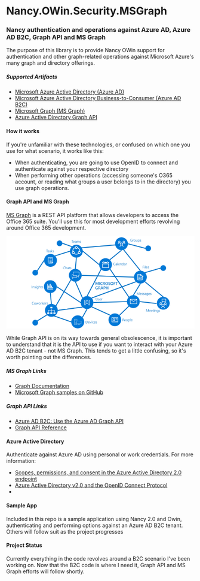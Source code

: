 # Nancy.OWin.Security.MSGraph

### Nancy authentication and operations against Azure AD, Azure AD B2C, Graph API and MS Graph

The purpose of this library is to provide Nancy OWin support for authentication and other graph-related operations against Microsoft Azure's many graph and directory offerings. 

##### Supported Artifacts

- [Microsoft Azure Active Directory (Azure AD)](https://docs.microsoft.com/en-us/azure/active-directory/)
- [Microsoft Azure Active Directory Business-to-Consumer (Azure AD B2C)](https://docs.microsoft.com/en-us/azure/active-directory-b2c/active-directory-b2c-overview) 
- [Microsoft Graph (MS Graph)](https://developer.microsoft.com/en-us/graph)
- [Azure Active Directory Graph API](https://developer.microsoft.com/en-us/graph) 

#### How it works 

If you're unfamiliar with these technologies, or confused on which one you use for what scenario, it works like this: 

- When authenticating, you are going to use OpenID to connect and authenticate against your respective directory
-  When performing other operations (accessing someone's O365 account, or reading what groups a user belongs to in the directory) you use graph operations. 

#### Graph API and MS Graph

[MS Graph](https://developer.microsoft.com/en-us/graph) is a REST API platform that allows developers to access the Office 365 suite. You'll use this for most development efforts revolving around Office 365 development.

![What's in the graph?](microsoft_graph.png)



While Graph API is on its way towards general obsolescence, it is important to understand that it is the API to use if you want to interact with your Azure AD B2C tenant - not MS Graph. This tends to get a little confusing, so it's worth pointing out the differences. 

##### MS Graph Links

- [Graph Documentation](https://developer.microsoft.com/en-us/graph/docs/concepts/overview) 
- [Microsoft Graph samples on GitHub](https://github.com/search?q=aspnet+sample+user:microsoftgraph&type=Repositories)

##### Graph API Links

- [Azure AD B2C: Use the Azure AD Graph API](https://docs.microsoft.com/en-us/azure/active-directory-b2c/active-directory-b2c-devquickstarts-graph-dotnet)
- [Graph API Reference](https://msdn.microsoft.com/en-us/library/azure/ad/graph/api/api-catalog) 

#### Azure Active Directory

Authenticate against Azure AD using personal or work credentials. For more information:

- [Scopes, permissions, and consent in the Azure Active Directory 2.0 endpoint](https://docs.microsoft.com/en-us/azure/active-directory/develop/active-directory-v2-scopes) 
- [Azure Active Directory v2.0 and the OpenID Connect Protocol](https://docs.microsoft.com/en-us/azure/active-directory/develop/active-directory-v2-protocols-oidc)
- ​

#### Sample App

Included in this repo is a sample application using Nancy 2.0 and Owin, authenticating and performing options against an Azure AD B2C tenant. Others will follow suit as the project progresses

#### Project Status

Currently everything in the code revolves around a B2C scenario I've been working on. Now that the B2C code is where I need it, Graph API and MS Graph efforts will follow shortly. 